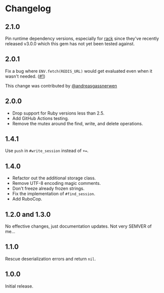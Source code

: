 # Changelog

## 2.1.0

Pin runtime dependency versions, especially for
[rack](https://github.com/rack/rack) since they've recently released v3.0.0
which this gem has not yet been tested against.

## 2.0.1

Fix a bug where `ENV.fetch(REDIS_URL)` would get evaluated even when it wasn't
needed. ([#1](https://github.com/evanleck/rack-redic/pull/1))

This change was contributed by
[@andreasgassnerwen](https://github.com/andreasgassnerwen)

## 2.0.0

- Drop support for Ruby versions less than 2.5.
- Add GitHub Actions testing.
- Remove the mutex around the find, write, and delete operations.

## 1.4.1

Use `push` in `#write_session` instead of `+=`.

## 1.4.0

- Refactor out the additional storage class.
- Remove UTF-8 encoding magic comments.
- Don't freeze already frozen strings.
- Fix the implementation of `#find_session`.
- Add RuboCop.

## 1.2.0 and 1.3.0

No effective changes, just documentation updates. Not very SEMVER of me...

## 1.1.0

Rescue deserialization errors and return `nil`.

## 1.0.0

Initial release.
